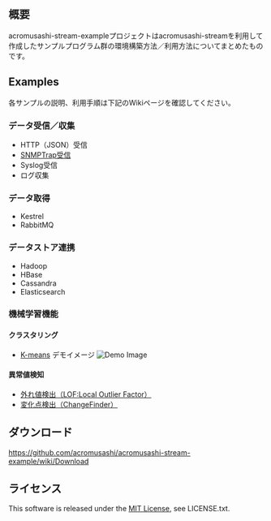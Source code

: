 ## 概要
acromusashi-stream-exampleプロジェクトはacromusashi-streamを利用して作成したサンプルプログラム群の環境構築方法／利用方法についてまとめたものです。  

## Examples
各サンプルの説明、利用手順は下記のWikiページを確認してください。  

### データ受信／収集
- HTTP（JSON）受信
- [SNMPTrap受信](https://github.com/acromusashi/acromusashi-stream-example/wiki/SNMPTrapReceive)
- Syslog受信
- ログ収集

### データ取得
- Kestrel
- RabbitMQ

### データストア連携
- Hadoop
- HBase
- Cassandra
- Elasticsearch

### 機械学習機能

#### クラスタリング
- [K-means](https://github.com/acromusashi/acromusashi-stream-example/wiki/KMeansFunction)
デモイメージ
![Demo Image](http://acromusashi.github.io/acromusashi-stream-ml/images/kmeans-demo.jpg)
#### 異常値検知 
- [外れ値検出（LOF:Local Outlier Factor）](https://github.com/acromusashi/acromusashi-stream-example/wiki/LOFFunction)
- [変化点検出（ChangeFinder）](https://github.com/acromusashi/acromusashi-stream-example/wiki/ChangeFinderFunction)

## ダウンロード
https://github.com/acromusashi/acromusashi-stream-example/wiki/Download

## ライセンス
This software is released under the [MIT License](http://choosealicense.com/licenses/mit/), see LICENSE.txt.
